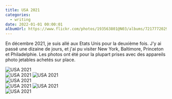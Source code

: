 ```yaml
---
title: USA 2021
categories:
  - writing
date: 2022-01-01 00:00:01
albumUrl: https://www.flickr.com/photos/193563801@N03/albums/72177720295644522
---
```


En décembre 2021, je suis allé aux Etats Unis pour la deuxième fois. J'y ai passé une dizaine de jours, et j'ai pu visiter New York, Baltimore, Princeton et Philadelphie. Les photos ont été pour la plupart prises avec des appareils photo jetables achetés sur place.

<div class="photo-album">
    <div class="images-row">
        <img src="https://live.staticflickr.com/65535/51791988556_c234a2f874_z.jpg" alt="USA 2021">
    </div>
        <div class="images-row images-row-2">
        <img src="https://live.staticflickr.com/65535/51791988436_8c62c4f160.jpg" alt="USA 2021">
        <img src="https://live.staticflickr.com/65535/51792105603_fda838754c.jpg" alt="USA 2021">
    </div>
    <div class="images-row">
        <img src="https://live.staticflickr.com/65535/51792727050_733fe640de_z.jpg" alt="USA 2021">
    </div>
    <div class="images-row images-row-2">
        <img src="https://live.staticflickr.com/65535/51792726680_19d40c3693.jpg" alt="USA 2021">
        <img src="https://live.staticflickr.com/65535/51792105478_c6d7521a7e.jpg" alt="USA 2021">
    </div>
    <div class="images-row">
        <img src="https://live.staticflickr.com/65535/51792364364_b50f96ab36_z.jpg" alt="USA 2021">
    </div>
</div>